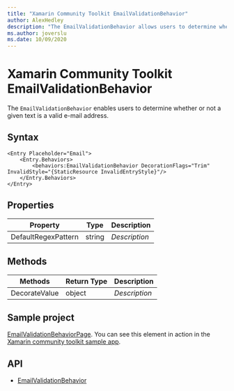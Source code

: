 ```yaml
---
title: "Xamarin Community Toolkit EmailValidationBehavior"
author: AlexHedley
description: "The EmailValidationBehavior allows users to determine whether or not a given text is a valid e-mail address."
ms.author: joverslu
ms.date: 10/09/2020
---
```


# Xamarin Community Toolkit EmailValidationBehavior

The `EmailValidationBehavior` enables users to determine whether or not a given text is a valid e-mail address.

## Syntax

```xaml
<Entry Placeholder="Email">
    <Entry.Behaviors>
        <behaviors:EmailValidationBehavior DecorationFlags="Trim" InvalidStyle="{StaticResource InvalidEntryStyle}"/>
    </Entry.Behaviors>
</Entry>
```

## Properties

| Property | Type | Description |
| -- | -- | -- |
| DefaultRegexPattern | string  | *Description* |

## Methods

| Methods | Return Type | Description |
| -- | -- | -- |
| DecorateValue | object  | *Description* |

## Sample project

[EmailValidationBehaviorPage](https://github.com/xamarin/XamarinCommunityToolkit/blob/main/XamarinCommunityToolkitSample/Pages/Behaviors/EmailValidationBehaviorPage.xaml). You can see this element in action in the [Xamarin community toolkit sample app](https://github.com/xamarin/XamarinCommunityToolkit/tree/main/XamarinCommunityToolkitSample).

## API

- [EmailValidationBehavior](https://github.com/xamarin/XamarinCommunityToolkit/blob/main/XamarinCommunityToolkit/Behaviors/EmailValidationBehavior.shared.cs)
